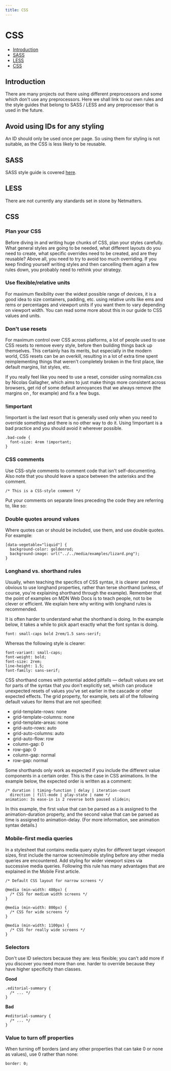 ```yaml
---
title: CSS
---
```

# CSS

- [Introduction](#introduction)
- [SASS](#sass)
- [LESS](#less)
- [CSS](#css)

<a name="introduction"></a>
## Introduction
There are many projects out there using different preprocessors and some which don't use any preprocessors. Here we shall link to our own rules and the style guides that belong to SASS / LESS and any preprocessor that is used in the future.

<a name="avoid-using-ids-for-styling"></a>
## Avoid using IDs for any styling
An ID should only be used once per page. So using them for styling is not suitable, as the CSS is less likely to be reusable.

<a name="sass"></a>
## SASS 
SASS style guide is covered [here](/coding-standards/sass).

<a name="less"></a>
## LESS
There are not currently any standards set in stone by Netmatters.

<a name="css"></a>
## CSS 
### Plan your CSS
Before diving in and writing huge chunks of CSS, plan your styles carefully. What general styles are going to be needed, what different layouts do you need to create, what specific overrides need to be created, and are they reusable? Above all, you need to try to avoid too much overriding. If you keep finding yourself writing styles and then cancelling them again a few rules down, you probably need to rethink your strategy.

### Use flexible/relative units
For maximum flexibility over the widest possible range of devices, it is a good idea to size containers, padding, etc. using relative units like ems and rems or percentages and viewport units if you want them to vary depending on viewport width. You can read some more about this in our guide to CSS values and units.

### Don't use resets
For maximum control over CSS across platforms, a lot of people used to use CSS resets to remove every style, before then building things back up themselves. This certainly has its merits, but especially in the modern world, CSS resets can be an overkill, resulting in a lot of extra time spent reimplementing things that weren't completely broken in the first place, like default margins, list styles, etc.

If you really feel like you need to use a reset, consider using normalize.css by Nicolas Gallagher, which aims to just make things more consistent across browsers, get rid of some default annoyances that we always remove (the margins on <body>, for example) and fix a few bugs.

### !important
!important is the last resort that is generally used only when you need to override something and there is no other way to do it. Using !important is a bad practice and you should avoid it wherever possible.

```
.bad-code {
  font-size: 4rem !important;
}
```

### CSS comments
Use CSS-style comments to comment code that isn't self-documenting. Also note that you should leave a space between the asterisks and the comment.

```
/* This is a CSS-style comment */
```

Put your comments on separate lines preceding the code they are referring to, like so:

### Double quotes around values
Where quotes can or should be included, use them, and use double quotes. For example:

```
[data-vegetable="liquid"] {
  background-color: goldenrod;
  background-image: url("../../media/examples/lizard.png");
}
```

### Longhand vs. shorthand rules
Usually, when teaching the specifics of CSS syntax, it is clearer and more obvious to use longhand properties, rather than terse shorthand (unless, of course, you're explaining shorthand through the example). Remember that the point of examples on MDN Web Docs is to teach people, not to be clever or efficient. We explain here why writing with longhand rules is recommended.

It is often harder to understand what the shorthand is doing. In the example below, it takes a while to pick apart exactly what the font syntax is doing.

```
font: small-caps bold 2rem/1.5 sans-serif;
```

Whereas the following style is clearer:

```
font-variant: small-caps;
font-weight: bold;
font-size: 2rem;
line-height: 1.5;
font-family: sans-serif;
```

CSS shorthand comes with potential added pitfalls — default values are set for parts of the syntax that you don't explicitly set, which can produce unexpected resets of values you've set earlier in the cascade or other expected effects. The grid property, for example, sets all of the following default values for items that are not specified:
* grid-template-rows: none
* grid-template-columns: none
* grid-template-areas: none
* grid-auto-rows: auto
* grid-auto-columns: auto
* grid-auto-flow: row
* column-gap: 0
* row-gap: 0
* column-gap: normal
* row-gap: normal

Some shorthands only work as expected if you include the different value components in a certain order. This is the case in CSS animations. In the example below, the expected order is written as a comment:
```
/* duration | timing-function | delay | iteration-count
  direction | fill-mode | play-state | name */
animation: 3s ease-in 1s 2 reverse both paused slidein;
```
In this example, the first value that can be parsed as a <time> is assigned to the animation-duration property, and the second value that can be parsed as time is assigned to animation-delay. (For more information, see animation syntax details.)

### Mobile-first media queries
In a stylesheet that contains media query styles for different target viewport sizes, first include the narrow screen/mobile styling before any other media queries are encountered. Add styling for wider viewport sizes via successive media queries. Following this rule has many advantages that are explained in the Mobile First article.

```
/* Default CSS layout for narrow screens */

@media (min-width: 480px) {
  /* CSS for medium width screens */
}

@media (min-width: 800px) {
  /* CSS for wide screens */
}

@media (min-width: 1100px) {
  /* CSS for really wide screens */
}
```

### Selectors
Don't use ID selectors because they are:
less flexible; you can't add more if you discover you need more than one.
harder to override because they have higher specificity than classes.

**Good**
```
.editorial-summary {
  /* ... */
}
```
**Bad**
```
#editorial-summary {
  /* ... */
}
```

### Value to turn off properties
When turning off borders (and any other properties that can take 0 or none as values), use 0 rather than none:

```
border: 0;
```
